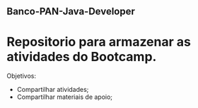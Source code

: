 ## Banco-PAN-Java-Developer

# Repositorio para armazenar as atividades do Bootcamp.

Objetivos:
* Compartilhar atividades;
* Compartilhar materiais de apoio;
